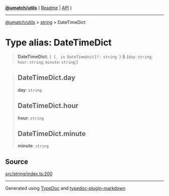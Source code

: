 [**@umatch/utils**](../../README.md) ( [Readme](../../README.md) \| [API](../../API.md) )

---

[@umatch/utils](../../API.md) > [string](../README.md) > DateTimeDict

# Type alias: DateTimeDict

> **DateTimeDict**: `{ [_ in DateTimeUnit]?: string }` & \{`day`: `string`; `hour`: `string`; `minute`: `string`;}

> ## DateTimeDict.day
>
> **day**: `string`
>
> ## DateTimeDict.hour
>
> **hour**: `string`
>
> ## DateTimeDict.minute
>
> **minute**: `string`

## Source

[src/string/index.ts:200](https://github.com/umatch-oficial/utils/blob/51f6213/src/string/index.ts#L200)

---

Generated using [TypeDoc](https://typedoc.org/) and [typedoc-plugin-markdown](https://www.npmjs.com/package/typedoc-plugin-markdown)
